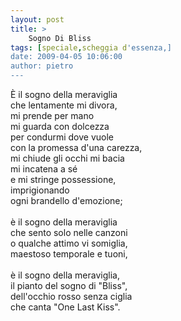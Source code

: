 ```yaml
---
layout: post
title: >
    Sogno Di Bliss
tags: [speciale,scheggia d'essenza,]
date: 2009-04-05 10:06:00
author: pietro
---
```

È il sogno della meraviglia<br/>che lentamente mi divora,<br/>mi prende per mano<br/>mi guarda con dolcezza<br/>per condurmi dove vuole<br/>con la promessa d'una carezza,<br/>mi chiude gli occhi mi bacia<br/>mi incatena a sé<br/>e mi stringe possessione,<br/>imprigionando<br/>ogni brandello d'emozione;<br/><br/>è il sogno della meraviglia<br/>che sento solo nelle canzoni<br/>o qualche attimo vi somiglia,<br/>maestoso temporale e tuoni,<br/><br/>è il sogno della meraviglia,<br/>il pianto del sogno di "Bliss",<br/>dell'occhio rosso senza ciglia<br/>che canta "One Last Kiss".
